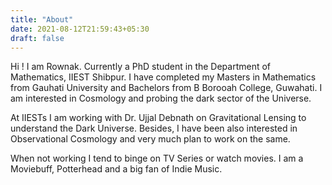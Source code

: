```yaml
---
title: "About"
date: 2021-08-12T21:59:43+05:30
draft: false
---
```


Hi ! I am Rownak. Currently a PhD student in the Department of Mathematics, IIEST Shibpur. I have completed my Masters in Mathematics from Gauhati University and Bachelors from B Borooah College, Guwahati. I am interested in Cosmology and probing the dark sector of the Universe.

At IIESTs I am working with Dr. Ujjal Debnath on Gravitational Lensing to understand the Dark Universe.
Besides, I have been also interested in Observational Cosmology and very much plan to work on the same.

When not working I tend to binge on TV Series or watch movies. I am a Moviebuff, Potterhead and a big fan of Indie Music.